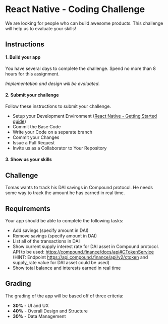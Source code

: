 
# React Native - Coding Challenge

We are looking for people who can build awesome products. This challenge will help us to evaluate your skills!

## Instructions
#### 1. Build your app
You have several days to complete the challenge. Spend no more than 8 hours for this assignment.

*Implementation and design will be evaluated.*
#### 2. Submit your challenge
Follow these instructions to submit your challenge.
* Setup your Development Environment ([React Native - Getting Started guide](https://reactnative.dev/docs/environment-setup))
* Commit the Base Code
* Write your Code on a separate branch
* Commit your Changes
* Issue a Pull Request
* Invite us as a Collaborator to Your Repository


#### 3. Show us your skills

## Challenge
Tomas wants to track his DAI savings in Compound protocol. He needs some way to track the amount he has earned in real time.

## Requirements
Your app should be able to complete the following tasks:
* Add savings (specify amount in DAI)
* Remove savings (specify amount in DAI)
* List all of the transactions in DAI
* Show current supply interest rate for DAI asset in Compound protocol. API to be used: https://compound.finance/docs/api#CTokenService (HINT: Endpoint https://api.compound.finance/api/v2/ctoken and supply_rate value for DAI asset could be used)
* Show total balance and interests earned in real time

## Grading
The grading of the app  will be based off of three criteria:
* **30%** - UI and UX
* **40%** - Overall Design and Structure
* **30%** - Data Management
